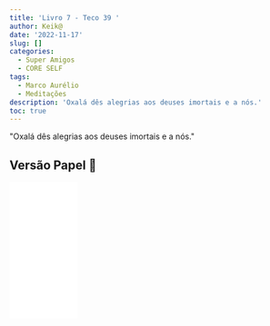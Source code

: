 ```yaml
---
title: 'Livro 7 - Teco 39 '
author: Keik@
date: '2022-11-17'
slug: []
categories:
  - Super Amigos
  - CORE SELF
tags:
  - Marco Aurélio
  - Meditações
description: 'Oxalá dês alegrias aos deuses imortais e a nós.'
toc: true
---
```


"Oxalá dês alegrias aos deuses imortais e a nós."

## Versão Papel :book:
<iframe style="width:120px;height:240px;" marginwidth="0" marginheight="0" scrolling="no" frameborder="0" src="//ws-na.amazon-adsystem.com/widgets/q?ServiceVersion=20070822&OneJS=1&Operation=GetAdHtml&MarketPlace=BR&source=ss&ref=as_ss_li_til&ad_type=product_link&tracking_id=mundodekeika-20&language=pt_BR&marketplace=amazon&region=BR&placement=B092FVY4BB&asins=B092FVY4BB&linkId=37c5ec14221f61f811029aa88b520891&show_border=true&link_opens_in_new_window=true"></iframe>